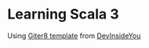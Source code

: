 # Learning Scala 3

Using [Giter8 template](https://github.com/DevInsideYou/scala3-seed.g8) from [DevInsideYou](https://github.com/DevInsideYou)